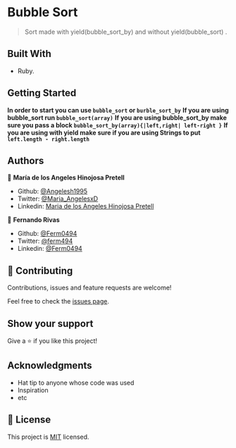 # Bubble Sort

>Sort made with yield(bubble_sort_by) and without yield(bubble_sort) .

## Built With

- Ruby.

## Getting Started

**In order to start you can use `bubble_sort` or `burble_sort_by`**
**If you are using bubble_sort run `bubble_sort(array)`**
**If you are using bubble_sort_by make sure you pass a block `bubble_sort_by(array){|left,right| left-right }`**
**If you are using with yield make sure if you are using Strings to put  `left.length - right.length`**


## Authors

👤 **María de los Angeles Hinojosa Pretell**


- Github: [@Angelesh1995](https://github.com/Angelesh1995)
- Twitter: [@Maria_AngelesxD](https://twitter.com/Maria_AngelesxD)
- Linkedin: [Maria de los Angeles Hinojosa Pretell](https://www.linkedin.com/in/mar%C3%ADa-de-los-angeles-hinojosa-pretell-99935a66/)


👤 **Fernando Rivas**

- Github: [@Ferm0494](https://github.com/Ferm0494)
- Twitter: [@ferm494](https://twitter.com/ferm494)
- Linkedin: [@Ferm0494](https://www.linkedin.com/in/ferm0494/)


## 🤝 Contributing

Contributions, issues and feature requests are welcome!

Feel free to check the [issues page](issues/).

## Show your support

Give a ⭐️ if you like this project!

## Acknowledgments

- Hat tip to anyone whose code was used
- Inspiration
- etc

## 📝 License

This project is [MIT](lic.url) licensed.
